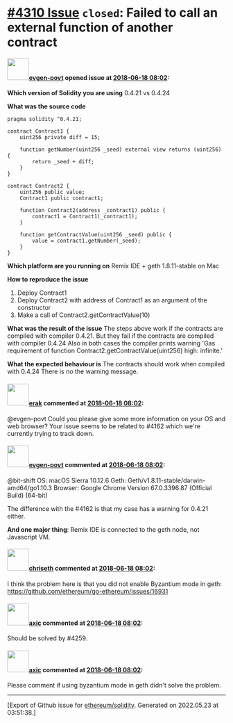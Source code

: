 # [\#4310 Issue](https://github.com/ethereum/solidity/issues/4310) `closed`: Failed to call an external function of another contract

#### <img src="https://avatars.githubusercontent.com/u/429600?v=4" width="50">[evgen-povt](https://github.com/evgen-povt) opened issue at [2018-06-18 08:02](https://github.com/ethereum/solidity/issues/4310):

**Which version of Solidity you are using**
0.4.21 vs 0.4.24

**What was the source code**
```solidity
pragma solidity ^0.4.21;

contract Contract1 {
    uint256 private diff = 15;

    function getNumber(uint256 _seed) external view returns (uint256) {
        return _seed + diff;
    }
}

contract Contract2 {
    uint256 public value;
    Contract1 public contract1;

    function Contract2(address _contract1) public {
        contract1 = Contract1(_contract1);
    }

    function getContractValue(uint256 _seed) public {
        value = contract1.getNumber(_seed);
    }
}
```

**Which platform are you running on**
Remix IDE + geth 1.8.11-stable on Mac

**How to reproduce the issue**
1. Deploy Contract1
2. Deploy Contract2 with address of Contract1 as an argument of the constructor
3. Make a call of Contract2.getContractValue(10)

**What was the result of the issue**
The steps above work if the contracts are compiled with compiler 0.4.21.
But they fail if the contracts are compiled with compiler 0.4.24
Also in both cases the compiler prints warning 'Gas requirement of function Contract2.getContractValue(uint256) high: infinite.'

**What the expected behaviour is**
The contracts should work when compiled with 0.4.24
There is no the warning message.


#### <img src="https://avatars.githubusercontent.com/u/20012009?u=61e903cf16bc5f3353db1d571401e2e71b6f61ed&v=4" width="50">[erak](https://github.com/erak) commented at [2018-06-18 08:02](https://github.com/ethereum/solidity/issues/4310#issuecomment-398061381):

@evgen-povt Could you please give some more information on your OS and web browser? Your issue seems to be related to #4162 which we're currently trying to track down.

#### <img src="https://avatars.githubusercontent.com/u/429600?v=4" width="50">[evgen-povt](https://github.com/evgen-povt) commented at [2018-06-18 08:02](https://github.com/ethereum/solidity/issues/4310#issuecomment-398067323):

@bit-shift 
OS: macOS Sierra 10.12.6
Geth: Geth/v1.8.11-stable/darwin-amd64/go1.10.3
Browser: Google Chrome Version 67.0.3396.87 (Official Build) (64-bit)

The difference with the #4162 is that my case has a warning for 0.4.21 either.

**And one major thing**: Remix IDE is connected to the geth node, not Javascript VM.

#### <img src="https://avatars.githubusercontent.com/u/9073706?v=4" width="50">[chriseth](https://github.com/chriseth) commented at [2018-06-18 08:02](https://github.com/ethereum/solidity/issues/4310#issuecomment-398471651):

I think the problem here is that you did not enable Byzantium mode in geth: https://github.com/ethereum/go-ethereum/issues/16931

#### <img src="https://avatars.githubusercontent.com/u/20340?v=4" width="50">[axic](https://github.com/axic) commented at [2018-06-18 08:02](https://github.com/ethereum/solidity/issues/4310#issuecomment-398472154):

Should be solved by #4259.

#### <img src="https://avatars.githubusercontent.com/u/20340?v=4" width="50">[axic](https://github.com/axic) commented at [2018-06-18 08:02](https://github.com/ethereum/solidity/issues/4310#issuecomment-398472258):

Please comment if using byzantium mode in geth didn't solve the problem.


-------------------------------------------------------------------------------



[Export of Github issue for [ethereum/solidity](https://github.com/ethereum/solidity). Generated on 2022.05.23 at 03:51:38.]
